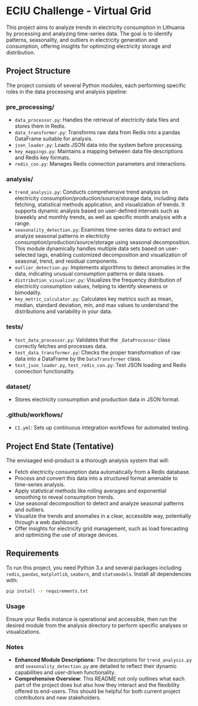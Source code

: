 # ECIU Challenge - Virtual Grid

This project aims to analyze trends in electricity consumption in Lithuania by processing and analyzing time-series data. The goal is to identify patterns, seasonality, and outliers in electricity generation and consumption, offering insights for optimizing electricity storage and distribution.

## Project Structure

The project consists of several Python modules, each performing specific roles in the data processing and analysis pipeline:

### pre_processing/

- `data_processor.py`: Handles the retrieval of electricity data files and stores them in Redis.
- `data_transformer.py`: Transforms raw data from Redis into a pandas DataFrame suitable for analysis.
- `json_loader.py`: Loads JSON data into the system before processing.
- `key_mappings.py`: Maintains a mapping between data file descriptions and Redis key formats.
- `redis_con.py`: Manages Redis connection parameters and interactions.

### analysis/

- `trend_analysis.py`: Conducts comprehensive trend analysis on electricity consumption/production/source/storage data, including data fetching, statistical methods application, and visualization of trends. It supports dynamic analysis based on user-defined intervals such as biweekly and monthly trends, as well as specific month analysis with a range.
- `seasonality_detection.py`: Examines time-series data to extract and analyze seasonal patterns in electricity consumption/production/source/storage using seasonal decomposition. This module dynamically handles multiple data sets based on user-selected tags, enabling customized decomposition and visualization of seasonal, trend, and residual components.
- `outlier_detection.py`: Implements algorithms to detect anomalies in the data, indicating unusual consumption patterns or data issues.
- `distribution_visualizer.py`: Visualizes the frequency distribution of electricity consumption values, helping to identify skewness or bimodality.
- `key_metric_calculator.py`: Calculates key metrics such as mean, median, standard deviation, min, and max values to understand the distributions and variability in your data.

### tests/

- `test_data_processor.py`: Validates that the `_DataProcessor` class correctly fetches and processes data.
- `test_data_transformer.py`: Checks the proper transformation of raw data into a DataFrame by the `DataTransformer` class.
- `test_json_loader.py`, `test_redis_con.py`: Test JSON loading and Redis connection functionality.

### dataset/

- Stores electricity consumption and production data in JSON format.

### .github/workflows/

- `CI.yml`: Sets up continuous integration workflows for automated testing.

## Project End State (Tentative)

The envisaged end-product is a thorough analysis system that will:

- Fetch electricity consumption data automatically from a Redis database.
- Process and convert this data into a structured format amenable to time-series analysis.
- Apply statistical methods like rolling averages and exponential smoothing to reveal consumption trends.
- Use seasonal decomposition to detect and analyze seasonal patterns and outliers.
- Visualize the trends and anomalies in a clear, accessible way, potentially through a web dashboard.
- Offer insights for electricity grid management, such as load forecasting and optimizing the use of storage devices.

## Requirements

To run this project, you need Python 3.x and several packages including `redis`, `pandas`, `matplotlib`, `seaborn`, and `statsmodels`. Install all dependencies with:

```bash
pip install -r requirements.txt
```

### Usage

Ensure your Redis instance is operational and accessible, then run the desired module from the analysis directory to perform specific analyses or visualizations.

### Notes

- **Enhanced Module Descriptions**: The descriptions for `trend_analysis.py` and `seasonality_detection.py` are detailed to reflect their dynamic capabilities and user-driven functionality.
- **Comprehensive Overview**: This README not only outlines what each part of the project does but also how they interact and the flexibility offered to end-users. This should be helpful for both current project contributors and new stakeholders.
